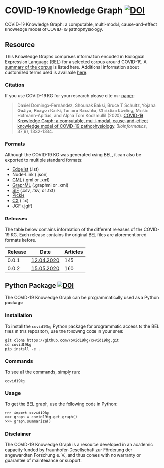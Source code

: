
# COVID-19 Knowledge Graph [![DOI](https://zenodo.org/badge/DOI/10.5281/zenodo.3748950.svg)](https://doi.org/10.5281/zenodo.3748950)
COVID-19 Knowledge Graph: a computable, multi-modal, cause-and-effect knowledge model of COVID-19 pathophysiology.

## Resource
This Knowledge Graphs comprises information encoded in Biological Expression Language (BEL) for a selected corpus around
COVID-19. A [summary of the corpus](https://github.com/covid19kg/covid19kg/blob/master/supplement/summary.csv) is listed
here. Additional information about customized terms used is available [here](https://github.com/covid19kg/covid19kg/blob/master/supplement/).

### Citation
If you use COVID-19 KG for your research please cite our [paper](https://doi.org/10.1093/bioinformatics/btaa834): 

> Daniel Domingo-Fernández, Shounak Baksi, Bruce T Schultz, Yojana Gadiya, Reagon Karki, Tamara Raschka, Christian Ebeling, Martin Hofmann-Apitius, and Alpha Tom Kodamullil (2020). [COVID-19 Knowledge Graph: a computable, multi-modal, cause-and-effect knowledge model of COVID-19 pathophysiology](https://doi.org/10.1093/bioinformatics/btaa834). *Bioinformatics*, 37(9), 1332-1334. 

### Formats
Although the COVID-19 KG was generated using BEL, it can also be exported to multiple standard formats:

- [Edgelist](https://networkx.github.io/documentation/stable/reference/readwrite/edgelist.html) (.lst)
- Node-Link (.json)
- [GML](http://graphml.graphdrawing.org) (.gml or .xml)
- [GraphML](http://docs.yworks.com/yfiles/doc/developers-guide/gml.html) (.graphml or .xml)
- [SIF](http://www.cbmc.it/fastcent/doc/SifFormat.htm) (.csv, .tsv, or .txt)
- [Pickle](https://docs.python.org/3/library/pickle.html) 
- [CX](https://home.ndexbio.org/data-model/) (.cx)
- [JGF](https://jsongraphformat.info/) (.jgif)

### Releases
The table below contains information of the different releases of the COVID-19 KG. Each release contains the original BEL files are aforementioned formats before.

| Release | Date       | Articles |
|---------|------------|----------|
| 0.0.1   | [12.04.2020](https://github.com/covid19kg/covid19kg/blob/master/releases/12-04-2020.zip) | 145      |
| 0.0.2   | [15.05.2020](https://github.com/covid19kg/covid19kg/blob/master/releases/15-05-2020.zip) | 160      |

## Python Package [![DOI](https://img.shields.io/pypi/pyversions/diffupy.svg)](https://doi.org/10.5281/zenodo.3748950)
The COVID-19 Knowledge Graph can be programmatically used as a Python package. 

### Installation
To install the ``covid19kg`` Python package for programmatic access to the BEL files in this repository, use the
following code in your shell:

```
git clone https://github.com/covid19kg/covid19kg.git
cd covid19kg
pip install -e .
```
   
### Commands
To see all the commands, simply run:

```
covid19kg
 ```   
### Usage
To get the BEL graph, use the following code in Python:

```
>>> import covid19kg
>>> graph = covid19kg.get_graph()
>>> graph.summarize()
```

### Disclaimer
The COVID-19 Knowledge Graph is a resource developed in an academic capacity funded by Fraunhofer-Gesellschaft zur Förderung der angewandten Forschung e. V., and thus comes with no warranty or guarantee of maintenance or support.
